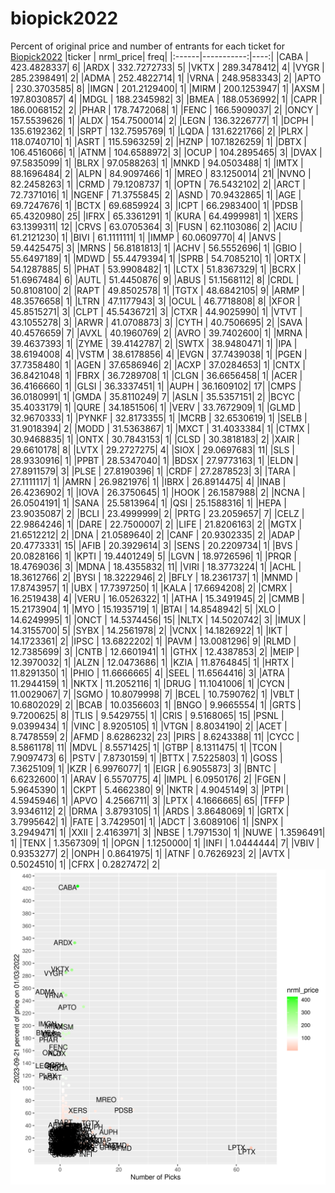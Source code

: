 # biopick2022
Percent of original price and number of entrants for each ticket for [Biopick2022](https://twitter.com/hashtag/Biopick2022)
|ticker |  nrml_price| freq|
|:------|-----------:|----:|
|CABA   | 423.4828337|    6|
|ARDX   | 332.7272733|    5|
|VKTX   | 289.3478412|    4|
|VYGR   | 285.2398491|    2|
|ADMA   | 252.4822714|    1|
|VRNA   | 248.9583343|    2|
|APTO   | 230.3703585|    8|
|IMGN   | 201.2129400|    1|
|MIRM   | 200.1253947|    1|
|AXSM   | 197.8030857|    4|
|MDGL   | 188.2345982|    3|
|BMEA   | 188.0536992|    1|
|CAPR   | 186.0068152|    2|
|PHAR   | 178.7472068|    1|
|FENC   | 166.5909037|    2|
|ONCY   | 157.5539626|    1|
|ALDX   | 154.7500014|    2|
|LEGN   | 136.3226777|    1|
|DCPH   | 135.6192362|    1|
|SRPT   | 132.7595769|    1|
|LQDA   | 131.6221766|    2|
|PLRX   | 118.0740710|    1|
|ASRT   | 115.5963259|    2|
|HZNP   | 107.1826259|    1|
|DBTX   | 106.4516066|    1|
|ATNM   | 104.6588972|    3|
|OCUP   | 104.2895465|    3|
|DVAX   |  97.5835099|    1|
|BLRX   |  97.0588263|    1|
|MNKD   |  94.0503488|    1|
|IMTX   |  88.1696484|    2|
|ALPN   |  84.9097466|    1|
|MREO   |  83.1250014|   21|
|NVNO   |  82.2458263|    1|
|CRMD   |  79.1208737|    1|
|OPTN   |  76.5432102|    2|
|ARCT   |  72.7371016|    1|
|NGENF  |  71.3755845|    2|
|ASND   |  70.9432865|    1|
|AGE    |  69.7247676|    1|
|BCTX   |  69.6859924|    3|
|ICPT   |  66.2983400|    1|
|PDSB   |  65.4320980|   25|
|IFRX   |  65.3361291|    1|
|KURA   |  64.4999981|    1|
|XERS   |  63.1399311|   12|
|CRVS   |  63.0705364|    3|
|FUSN   |  62.1103086|    2|
|ACIU   |  61.2121230|    1|
|BIVI   |  61.1111111|    1|
|IMMP   |  60.0609770|    4|
|ANVS   |  59.4425475|    3|
|MRNS   |  56.8181813|    1|
|ACHV   |  56.5552696|    1|
|GBIO   |  55.6497189|    1|
|MDWD   |  55.4479394|    1|
|SPRB   |  54.7085210|    1|
|ORTX   |  54.1287885|    5|
|PHAT   |  53.9908482|    1|
|LCTX   |  51.8367329|    1|
|BCRX   |  51.6967484|    6|
|AUTL   |  51.4450876|    9|
|ABUS   |  51.1568112|    8|
|CRDL   |  50.8108100|    2|
|RAPT   |  49.8502578|    1|
|TGTX   |  48.6842105|    9|
|ARMP   |  48.3576658|    1|
|LTRN   |  47.1177943|    3|
|OCUL   |  46.7718808|    8|
|XFOR   |  45.8515271|    3|
|CLPT   |  45.5436721|    3|
|CTXR   |  44.9025990|    1|
|VTVT   |  43.1055278|    3|
|ARWR   |  41.0708873|    3|
|CYTH   |  40.7506695|    2|
|SAVA   |  40.4576659|    7|
|AVXL   |  40.1960769|    2|
|AVRO   |  39.7402600|    1|
|MRNA   |  39.4637393|    1|
|ZYME   |  39.4142787|    2|
|SWTX   |  38.9480471|    1|
|IPA    |  38.6194008|    4|
|VSTM   |  38.6178856|    4|
|EVGN   |  37.7439038|    1|
|PGEN   |  37.7358480|    1|
|AGEN   |  37.6586946|    2|
|ACXP   |  37.0284653|    1|
|CNTX   |  36.8421048|    1|
|FBRX   |  36.7289708|    1|
|CLGN   |  36.6656458|    1|
|ACER   |  36.4166660|    1|
|GLSI   |  36.3337451|    1|
|AUPH   |  36.1609102|   17|
|CMPS   |  36.0180991|    1|
|GMDA   |  35.8110249|    7|
|ASLN   |  35.5357151|    2|
|BCYC   |  35.4033179|    1|
|QURE   |  34.1851506|    1|
|VERV   |  33.7672909|    1|
|GLMD   |  32.9670333|    1|
|PYNKF  |  32.8173355|    1|
|MCRB   |  32.6530619|    1|
|SELB   |  31.9018394|    2|
|MODD   |  31.5363867|    1|
|MXCT   |  31.4033384|    1|
|CTMX   |  30.9468835|    1|
|ONTX   |  30.7843153|    1|
|CLSD   |  30.3818183|    2|
|XAIR   |  29.6610178|    8|
|LVTX   |  29.2727275|    4|
|SIOX   |  29.0697683|   11|
|SLS    |  28.9330916|    1|
|PPBT   |  28.5347040|    1|
|BDSX   |  27.9773163|    1|
|ELDN   |  27.8911579|    3|
|PLSE   |  27.8190396|    1|
|CRDF   |  27.2878523|    3|
|TARA   |  27.1111117|    1|
|AMRN   |  26.9821976|    1|
|IBRX   |  26.8914475|    4|
|INAB   |  26.4236902|    1|
|IOVA   |  26.3750645|    1|
|HOOK   |  26.1587988|    2|
|NCNA   |  26.0504191|    1|
|SANA   |  25.5813964|    1|
|QSI    |  25.1588316|    1|
|HEPA   |  23.9035087|    2|
|BCLI   |  23.4999999|    2|
|PRTG   |  23.2059657|    7|
|CELZ   |  22.9864246|    1|
|DARE   |  22.7500007|    2|
|LIFE   |  21.8206163|    2|
|MGTX   |  21.6512212|    2|
|DNA    |  21.0589640|    2|
|CANF   |  20.9302335|    2|
|ADAP   |  20.4773331|   15|
|AFIB   |  20.3929614|    3|
|SENS   |  20.2209734|    1|
|BVS    |  20.0828166|    1|
|KPTI   |  19.4401249|    5|
|LGVN   |  18.9726596|    1|
|PRQR   |  18.4769036|    3|
|MDNA   |  18.4355832|   11|
|VIRI   |  18.3773224|    1|
|ACHL   |  18.3612766|    2|
|BYSI   |  18.3222946|    2|
|BFLY   |  18.2361737|    1|
|MNMD   |  17.8743957|    1|
|UBX    |  17.7397250|    1|
|KALA   |  17.6694208|    2|
|CMRX   |  16.2519438|    4|
|VERU   |  16.0526322|    1|
|ATHA   |  15.3491945|    2|
|CMMB   |  15.2173904|    1|
|MYO    |  15.1935719|    1|
|BTAI   |  14.8548942|    5|
|XLO    |  14.6249995|    1|
|ONCT   |  14.5374456|   15|
|NLTX   |  14.5020742|    3|
|IMUX   |  14.3155700|    5|
|SYBX   |  14.2561978|    2|
|VCNX   |  14.1826922|    1|
|IKT    |  14.1723361|    2|
|IPSC   |  13.6822202|    1|
|PAVM   |  13.0081296|    9|
|RLMD   |  12.7385699|    3|
|CNTB   |  12.6601941|    1|
|GTHX   |  12.4387853|    2|
|MEIP   |  12.3970032|    1|
|ALZN   |  12.0473686|    1|
|KZIA   |  11.8764845|    1|
|HRTX   |  11.8291350|    1|
|PHIO   |  11.6666665|    4|
|SEEL   |  11.6564416|    3|
|ATRA   |  11.2944159|    1|
|NKTX   |  11.2052116|    1|
|DRUG   |  11.1041006|    1|
|CYCN   |  11.0029067|    7|
|SGMO   |  10.8079998|    7|
|BCEL   |  10.7590762|    1|
|VBLT   |  10.6802029|    2|
|BCAB   |  10.0356603|    1|
|BNGO   |   9.9665554|    1|
|GRTS   |   9.7200625|    8|
|TLIS   |   9.5429755|    1|
|CRIS   |   9.5168065|   15|
|PSNL   |   9.0399434|    1|
|VINC   |   8.9205105|    1|
|VTGN   |   8.8034190|    2|
|ACET   |   8.7478559|    2|
|AFMD   |   8.6286232|   23|
|PIRS   |   8.6243388|   11|
|CYCC   |   8.5861178|   11|
|MDVL   |   8.5571425|    1|
|GTBP   |   8.1311475|    1|
|TCON   |   7.9097473|    6|
|PSTV   |   7.8730159|    1|
|BTTX   |   7.5225803|    1|
|GOSS   |   7.3625109|    1|
|KZR    |   6.9976077|    1|
|EIGR   |   6.9055873|    3|
|BNTC   |   6.6232600|    1|
|ARAV   |   6.5570775|    4|
|IMPL   |   6.0950176|    2|
|FGEN   |   5.9645390|    1|
|CKPT   |   5.4662380|    9|
|NKTR   |   4.9045149|    3|
|PTPI   |   4.5945946|    1|
|APVO   |   4.2566711|    3|
|LPTX   |   4.1666665|   65|
|TFFP   |   3.9346112|    2|
|DRMA   |   3.8793105|    1|
|ARDS   |   3.8648069|    1|
|GRTX   |   3.7995642|    1|
|FATE   |   3.7429501|    1|
|ADCT   |   3.6089106|    1|
|SNPX   |   3.2949471|    1|
|XXII   |   2.4163971|    3|
|NBSE   |   1.7971530|    1|
|NUWE   |   1.3596491|    1|
|TENX   |   1.3567309|    1|
|OPGN   |   1.1250000|    1|
|INFI   |   1.0444444|    7|
|VBIV   |   0.9353277|    2|
|ONPH   |   0.8641975|    1|
|ATNF   |   0.7626923|    2|
|AVTX   |   0.5024510|    1|
|CFRX   |   0.2827472|    2|
![retvspicks](biopicks.png?raw=true)
